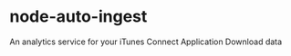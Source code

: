 node-auto-ingest
================

An analytics service for your iTunes Connect Application Download data
